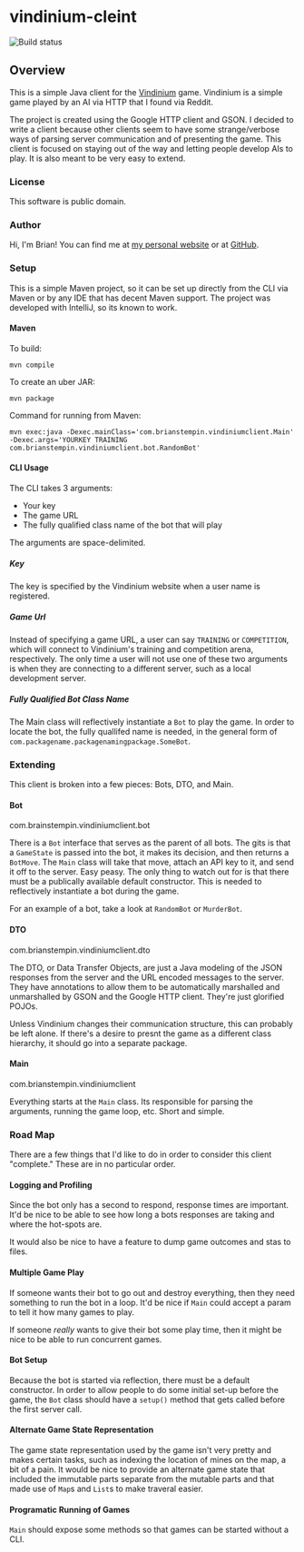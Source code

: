 # vindinium-cleint

![Build status](https://travis-ci.org/bstempi/vindinium-client.svg)

## Overview

This is a simple Java client for the [Vindinium](http://vindinium.org) game.  Vindinium is a simple game played by an AI via HTTP that I found via Reddit.

The project is created using the Google HTTP client and GSON.  I decided to write a client because other clients seem to have some strange/verbose ways of parsing server communication and of presenting the game.  This client is focused on staying out of the way and letting people develop AIs to play.  It is also meant to be very easy to extend.

### License
This software is public domain.

### Author
Hi, I'm Brian!  You can find me at [my personal website](http://brianstempin.com) or at [GitHub](http://github.com/bstempi).

### Setup

This is a simple Maven project, so it can be set up directly from the CLI via Maven or by any IDE that has decent Maven support.  The project was developed with IntelliJ, so its known to work.

#### Maven

To build:

    mvn compile

To create an uber JAR:

    mvn package
    
Command for running from Maven:

    mvn exec:java -Dexec.mainClass='com.brianstempin.vindiniumclient.Main' -Dexec.args='YOURKEY TRAINING com.brianstempin.vindiniumclient.bot.RandomBot'

#### CLI Usage

The CLI takes 3 arguments:

* Your key
* The game URL
* The fully qualified class name of the bot that will play

The arguments are space-delimited.

##### Key
The key is specified by the Vindinium website when a user name is registered.

##### Game Url
Instead of specifying a game URL, a user can say `TRAINING` or `COMPETITION`, which will connect to Vindinium's training and competition arena, respectively.  The only time a user will not use one of these two arguments is when they are connecting to a different server, such as a local development server.

##### Fully Qualified Bot Class Name
The Main class will reflectively instantiate a `Bot` to play the game.  In order to locate the bot, the fully quallifed name is needed, in the general form of `com.packagename.packagenamingpackage.SomeBot`.

### Extending
This client is broken into a few pieces:  Bots, DTO, and Main.

#### Bot
com.brainstempin.vindiniumclient.bot

There is a `Bot` interface that serves as the parent of all bots.  The gits is that a `GameState` is passed into the bot, it makes its decision, and then returns a `BotMove`.  The `Main` class will take that move, attach an API key to it, and send it off to the server.  Easy peasy.  The only thing to watch out for is that there must be a publically available default constructor.  This is needed to reflectively instantiate a bot during the game.

For an example of a bot, take a look at `RandomBot` or `MurderBot`.

#### DTO
com.brianstempin.vindiniumclient.dto

The DTO, or Data Transfer Objects, are just a Java modeling of the JSON responses from the server and the URL encoded messages to the server.  They have annotations to allow them to be automatically marshalled and unmarshalled by GSON and the Google HTTP client.  They're just glorified POJOs.

Unless Vindinium changes their communication structure, this can probably be left alone.  If there's a desire to presnt the game as a different class hierarchy, it should go into a separate package.

#### Main
com.brianstempin.vindiniumclient

Everything starts at the `Main` class.  Its responsible for parsing the arguments, running the game loop, etc.  Short and simple.

### Road Map
There are a few things that I'd like to do in order to consider this client "complete."  These are in no particular order.

#### Logging and Profiling
Since the bot only has a second to respond, response times are important.  It'd be nice to be able to see how long a bots responses are taking and where the hot-spots are.

It would also be nice to have a feature to dump game outcomes and stas to files.

#### Multiple Game Play
If someone wants their bot to go out and destroy everything, then they need something to run the bot in a loop.  It'd be nice if `Main` could accept a param to tell it how many games to play.

If someone *really* wants to give their bot some play time, then it might be nice to be able to run concurrent games.

#### Bot Setup
Because the bot is started via reflection, there must be a default constructor.  In order to allow people to do some initial set-up before the game, the `Bot` class should have a `setup()` method that gets called before the first server call.

#### Alternate Game State Representation
The game state representation used by the game isn't very pretty and makes certain tasks, such as indexing the location of mines on the map, a bit of a pain.  It would be nice to provide an alternate game state that included the immutable parts separate from the mutable parts and that made use of `Map`s and `List`s to make traveral easier.

#### Programatic Running of Games
`Main` should expose some methods so that games can be started without a CLI.